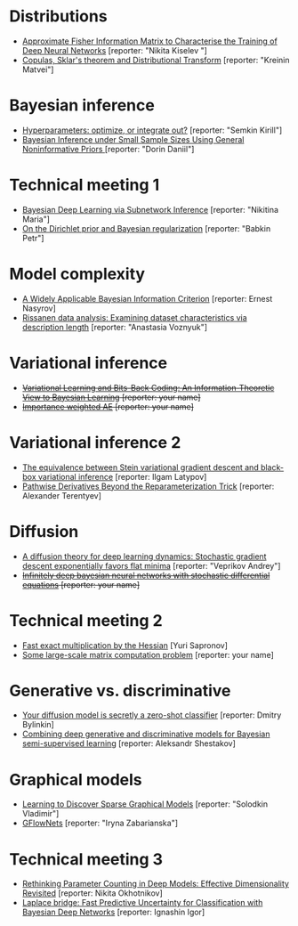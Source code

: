 #  Distributions
* [Approximate Fisher Information Matrix to Characterise the Training of Deep Neural Networks](https://arxiv.org/pdf/1810.06767.pdf) [reporter: "Nikita Kiselev
  "]
* [Copulas, Sklar's theorem  and Distributional Transform](https://link.springer.com/chapter/10.1007/978-3-642-33590-7_1) [reporter: "Kreinin Matvei"]

# Bayesian inference
* [Hyperparameters: optimize, or integrate out?](https://bayes.wustl.edu/MacKay/alpha.pdf) [reporter: "Semkin Kirill"]
* [Bayesian Inference under Small Sample Sizes Using General Noninformative Priors ](https://www.mdpi.com/2227-7390/9/21/2810) [reporter: "Dorin Daniil"]

# Technical meeting 1
  * [Bayesian Deep Learning via Subnetwork Inference](http://proceedings.mlr.press/v139/daxberger21a/daxberger21a.pdf) [reporter: "Nikitina Maria"]
  * [On the Dirichlet prior and Bayesian regularization](https://proceedings.neurips.cc/paper_files/paper/2002/file/1819932ff5cf474f4f19e7c7024640c2-Paper.pdf) [reporter: "Babkin Petr"]

# Model complexity
* [A Widely Applicable Bayesian Information Criterion](https://www.jmlr.org/papers/volume14/watanabe13a/watanabe13a.pdf) [reporter: Ernest Nasyrov]
* [Rissanen data analysis: Examining dataset characteristics via description length](http://proceedings.mlr.press/v139/perez21a/perez21a.pdf) [reporter: "Anastasia Voznyuk"]

# Variational inference
* ~~[Variational Learning and Bits-Back Coding: An Information-Theoretic View to Bayesian Learning](https://www.cs.helsinki.fi/u/ahonkela/papers/infview.pdf)  [reporter: your name]~~
* ~~[Importance weighted AE](https://arxiv.org/pdf/1509.00519) [reporter: your name]~~

# Variational inference 2
* [The equivalence between Stein variational gradient descent and black-box variational inference](https://arxiv.org/pdf/2004.01822) [reporter: Ilgam Latypov]
* [Pathwise Derivatives Beyond the Reparameterization Trick](http://proceedings.mlr.press/v80/jankowiak18a/jankowiak18a.pdf) [reporter: Alexander Terentyev]

# Diffusion
* [A diffusion theory for deep learning dynamics: Stochastic gradient descent exponentially favors flat minima](https://arxiv.org/pdf/2002.03495) [reporter: "Veprikov Andrey"]
* ~~[Infinitely deep bayesian neural networks with stochastic differential equations](https://proceedings.mlr.press/v151/xu22a/xu22a.pdf) [reporter: your name]~~

# Technical meeting 2
  * [Fast exact multiplication by the Hessian](https://direct.mit.edu/neco/article-pdf/6/1/147/812672/neco.1994.6.1.147.pdf) [Yuri Sapronov]
  * [Some large-scale matrix computation problem](https://www.sciencedirect.com/science/article/pii/0377042796000180) [reporter: your name]

# Generative vs. discriminative
* [Your diffusion model is secretly a zero-shot classifier](https://openaccess.thecvf.com/content/ICCV2023/papers/Li_Your_Diffusion_Model_is_Secretly_a_Zero-Shot_Classifier_ICCV_2023_paper.pdf) [reporter: Dmitry Bylinkin]
* [Combining deep generative and discriminative models for Bayesian semi-supervised learning](https://www.sciencedirect.com/science/article/pii/S003132031930456X) [reporter: Aleksandr Shestakov]

# Graphical models
* [Learning to Discover Sparse Graphical Models](http://proceedings.mlr.press/v70/belilovsky17a/belilovsky17a.pdf) [reporter: "Solodkin Vladimir"]
* [GFlowNets](https://arxiv.org/pdf/2106.04399) [reporter: "Iryna Zabarianska"]

# Technical meeting 3
* [Rethinking Parameter Counting in Deep Models: Effective Dimensionality Revisited](https://arxiv.org/pdf/2003.02139)  [reporter: Nikita Okhotnikov]
*  [Laplace bridge: Fast Predictive Uncertainty for Classification with Bayesian Deep Networks](https://arxiv.org/pdf/2003.01227)  [reporter: Ignashin Igor]
